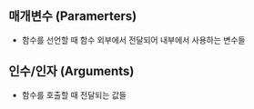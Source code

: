 ## 매개변수 (Paramerters)

- 함수를 선언할 때 함수 외부에서 전달되어 내부에서 사용하는 변수들

## 인수/인자 (Arguments)

- 함수를 호출할 때 전달되는 값들